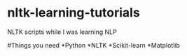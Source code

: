 # nltk-learning-tutorials
NLTK scripts while I was learning NLP

#Things you need
*Python
*NLTK
*Scikit-learn
*Matplotlib
